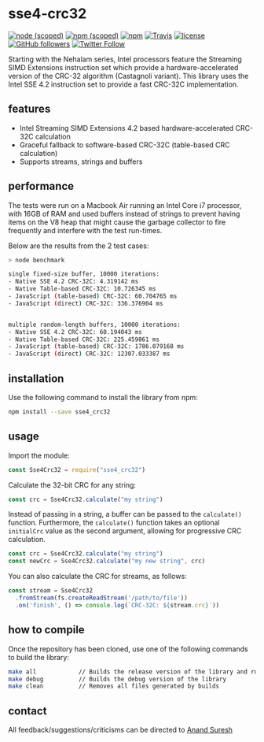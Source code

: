 # sse4-crc32

[![node (scoped)](https://img.shields.io/node/v/sse4_crc32.svg?style=plastic)](https://nodejs.org/en/download/)
[![npm (scoped)](https://img.shields.io/npm/v/sse4_crc32.svg?style=plastic)](https://www.npmjs.com/package/sse4_crc32)
[![npm](https://img.shields.io/npm/dt/sse4_crc32.svg?style=plastic)](https://www.npmjs.com/package/sse4_crc32)
[![Travis](https://img.shields.io/travis/anandsuresh/sse4_crc32.svg?style=plastic)](https://travis-ci.org/anandsuresh/sse4_crc32)
[![license](https://img.shields.io/github/license/anandsuresh/sse4_crc32.svg?style=plastic)](LICENSE)
[![GitHub followers](https://img.shields.io/github/followers/anandsuresh.svg?style=social&label=Follow)](https://github.com/anandsuresh)
[![Twitter Follow](https://img.shields.io/twitter/follow/anandsuresh.svg?style=social&label=Follow)](https://twitter.com/intent/follow?screen_name=anandsuresh)

Starting with the Nehalam series, Intel processors feature the Streaming SIMD Extensions instruction set which provide a hardware-accelerated version of the CRC-32 algorithm (Castagnoli variant). This library uses the Intel SSE 4.2 instruction set to provide a fast CRC-32C implementation.

## features

- Intel Streaming SIMD Extensions 4.2 based hardware-accelerated CRC-32C calculation
- Graceful fallback to software-based CRC-32C (table-based CRC calculation)
- Supports streams, strings and buffers

## performance

The tests were run on a Macbook Air running an Intel Core i7 processor, with 16GB of RAM and used buffers instead of strings to prevent having items on the V8 heap that might cause the garbage collector to fire frequently and interfere with the test run-times.

Below are the results from the 2 test cases:

``` bash
> node benchmark

single fixed-size buffer, 10000 iterations:
- Native SSE 4.2 CRC-32C: 4.319142 ms
- Native Table-based CRC-32C: 10.726345 ms
- JavaScript (table-based) CRC-32C: 60.704765 ms
- JavaScript (direct) CRC-32C: 336.376904 ms


multiple random-length buffers, 10000 iterations:
- Native SSE 4.2 CRC-32C: 60.194043 ms
- Native Table-based CRC-32C: 225.459861 ms
- JavaScript (table-based) CRC-32C: 1786.079168 ms
- JavaScript (direct) CRC-32C: 12307.033387 ms
```

## installation

Use the following command to install the library from npm:

``` bash
npm install --save sse4_crc32
```

## usage

Import the module:

``` javascript
const Sse4Crc32 = require("sse4_crc32")
```

Calculate the 32-bit CRC for any string:

``` javascript
const crc = Sse4Crc32.calculate("my string")
```

Instead of passing in a string, a buffer can be passed to the `calculate()` function. Furthermore, the `calculate()` function takes an optional `initialCrc` value as the second argument, allowing for progressive CRC calculation.

``` javascript
const crc = Sse4Crc32.calculate("my string")
const newCrc = Sse4Crc32.calculate("my new string", crc)
```

You can also calculate the CRC for streams, as follows:

``` javascript
const stream = Sse4Crc32
  .fromStream(fs.createReadStream('/path/to/file'))
  .on('finish', () => console.log(`CRC-32C: ${stream.crc}`))
```

## how to compile

Once the repository has been cloned, use one of the following commands to build the library:

``` bash
make all            // Builds the release version of the library and runs all tests
make debug          // Builds the debug version of the library
make clean          // Removes all files generated by builds
```

## contact

All feedback/suggestions/criticisms can be directed to [Anand Suresh](http://www.github.com/anandsuresh)
